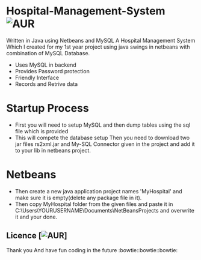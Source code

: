 # Hospital-Management-System ![AUR](https://img.shields.io/badge/BUILT%20WITH-Netbeans-blue.svg)
Written in Java using Netbeans and MySQL
A Hospital Management System Which I created for my 1st year project using java swings in netbeans with combination of MySQL Database.

* Uses MySQL in backend
* Provides Password protection
* Friendly Interface
* Records and Retrive data
# Startup Process
* First you will need to setup MySQL and then dump tables using the sql file which is provided
* This will compete the database setup
Then you need to download two jar files rs2xml.jar and My-SQL Connector given in the project and add it to your lib in netbeans project.
# Netbeans
* Then create a new java application project names 'MyHospital' and make sure it is empty(delete any package file in it).
* Then copy MyHospital folder from the given files and paste it in C:\Users\YOURUSERNAME\Documents\NetBeansProjects and overwrite it and your done.
## Licence [![AUR](https://img.shields.io/badge/License-GNU-blue.svg)]
Thank you And have fun coding in the future :bowtie::bowtie::bowtie:
